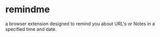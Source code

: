 # remindme
a browser extension designed to remind you about URL's or Notes in a specified time and date.
